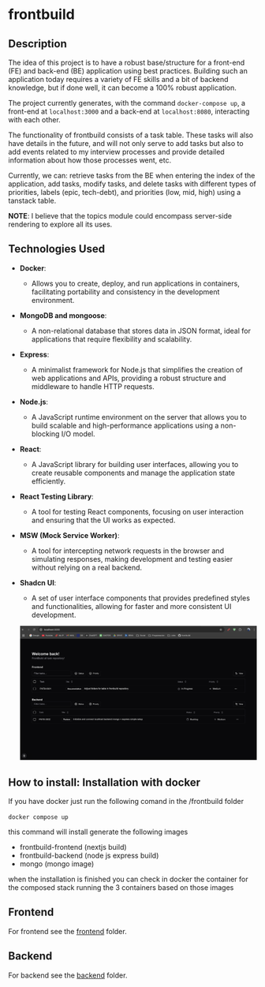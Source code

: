 # frontbuild

## Description

The idea of this project is to have a robust base/structure for a front-end (FE) 
and back-end (BE) application using best practices. Building such an application 
today requires a variety of FE skills and a bit of backend knowledge, but if done 
well, it can become a 100% robust application.

The project currently generates, with the command `docker-compose up`, a front-end 
at `localhost:3000` and a back-end at `localhost:8080`, interacting with each other.

The functionality of frontbuild consists of a task table. These tasks will also have 
details in the future, and will not only serve to add tasks but also to add events 
related to my interview processes and provide detailed information about how those 
processes went, etc.

Currently, we can: retrieve tasks from the BE when entering the index of the 
application, add tasks, modify tasks, and delete tasks with different types of 
priorities, labels (epic, tech-debt), and priorities (low, mid, high) using a 
tanstack table.

**NOTE**: I believe that the topics module could encompass server-side rendering 
to explore all its uses.

## Technologies Used

- **Docker**: 
  - Allows you to create, deploy, and run applications in containers, 
  facilitating portability and consistency in the development environment.

- **MongoDB and mongoose**: 
  - A non-relational database that stores data in JSON format, 
  ideal for applications that require flexibility and scalability.

- **Express**: 
  - A minimalist framework for Node.js that simplifies the creation of web applications 
  and APIs, providing a robust structure and middleware to handle HTTP requests.

- **Node.js**: 
  - A JavaScript runtime environment on the server that allows you to build 
  scalable and high-performance applications using a non-blocking I/O model.

- **React**: 
  - A JavaScript library for building user interfaces, allowing you to create 
  reusable components and manage the application state efficiently.
  
- **React Testing Library**: 
  - A tool for testing React components, focusing on user interaction and ensuring 
  that the UI works as expected.

- **MSW (Mock Service Worker)**: 
  - A tool for intercepting network requests in the browser and simulating responses, 
  making development and testing easier without relying on a real backend.

- **Shadcn UI**: 
  - A set of user interface components that provides predefined styles and functionalities, 
  allowing for faster and more consistent UI development.

  ![alt text](image.png)


## How to install: Installation with docker

If you have docker just run the following comand in the /frontbuild folder

``docker compose up``

this command will install generate the following images

- frontbuild-frontend (nextjs build)
- frontbuild-backend (node js express build)
- mongo (mongo image)

when the installation is finished you can check in docker the container for the composed stack running the 3 containers based on those images


## Frontend

For frontend see the [frontend](./frontend) folder.

## Backend

For backend see the [backend](./backend) folder.

